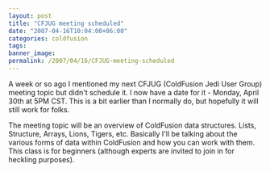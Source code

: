 ```yaml
---
layout: post
title: "CFJUG meeting scheduled"
date: "2007-04-16T10:04:00+06:00"
categories: coldfusion 
tags: 
banner_image: 
permalink: /2007/04/16/CFJUG-meeting-scheduled
---
```


A week or so ago I mentioned my next CFJUG (ColdFusion Jedi User Group) meeting topic but didn't schedule it. I now have a date for it - Monday, April 30th at 5PM CST. This is a bit earlier than I normally do, but hopefully it will still work for folks.

The meeting topic will be an overview of ColdFusion data structures. Lists, Structure, Arrays, Lions, Tigers, etc. Basically I'll be talking about the various forms of data within ColdFusion and how you can work with them. This class is for beginners (although experts are invited to join in for heckling purposes).